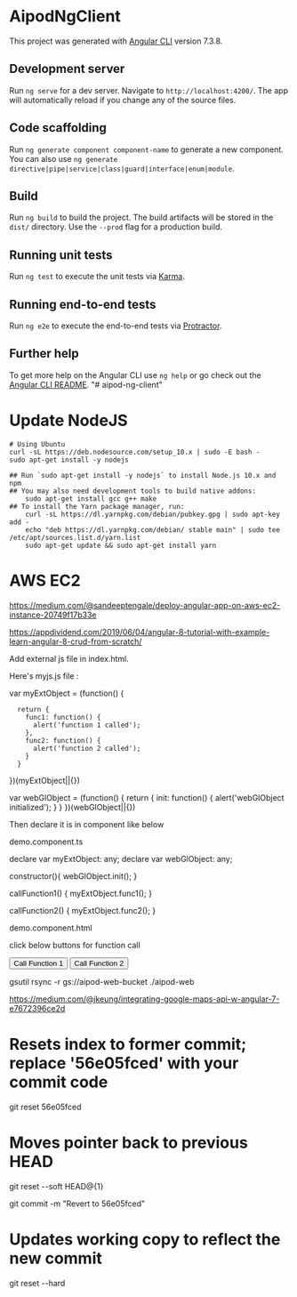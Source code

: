 # AipodNgClient

This project was generated with [Angular CLI](https://github.com/angular/angular-cli) version 7.3.8.

## Development server

Run `ng serve` for a dev server. Navigate to `http://localhost:4200/`. The app will automatically reload if you change any of the source files.

## Code scaffolding

Run `ng generate component component-name` to generate a new component. You can also use `ng generate directive|pipe|service|class|guard|interface|enum|module`.

## Build

Run `ng build` to build the project. The build artifacts will be stored in the `dist/` directory. Use the `--prod` flag for a production build.

## Running unit tests

Run `ng test` to execute the unit tests via [Karma](https://karma-runner.github.io).

## Running end-to-end tests

Run `ng e2e` to execute the end-to-end tests via [Protractor](http://www.protractortest.org/).

## Further help

To get more help on the Angular CLI use `ng help` or go check out the [Angular CLI README](https://github.com/angular/angular-cli/blob/master/README.md).
"# aipod-ng-client" 


# Update NodeJS

    # Using Ubuntu
    curl -sL https://deb.nodesource.com/setup_10.x | sudo -E bash -
    sudo apt-get install -y nodejs

    ## Run `sudo apt-get install -y nodejs` to install Node.js 10.x and npm
    ## You may also need development tools to build native addons:
        sudo apt-get install gcc g++ make
    ## To install the Yarn package manager, run:
        curl -sL https://dl.yarnpkg.com/debian/pubkey.gpg | sudo apt-key add -
        echo "deb https://dl.yarnpkg.com/debian/ stable main" | sudo tee /etc/apt/sources.list.d/yarn.list
        sudo apt-get update && sudo apt-get install yarn

# AWS EC2

https://medium.com/@sandeeptengale/deploy-angular-app-on-aws-ec2-instance-20749f17b33e

https://appdividend.com/2019/06/04/angular-8-tutorial-with-example-learn-angular-8-crud-from-scratch/


Add external js file in index.html.

<script src="./assets/vendors/myjs.js"></script>

Here's myjs.js file :

  var myExtObject = (function() {

      return {
        func1: function() {
          alert('function 1 called');
        },
        func2: function() {
          alert('function 2 called');
        }
      }

  })(myExtObject||{})


  var webGlObject = (function() { 
      return { 
        init: function() { 
          alert('webGlObject initialized');
        } 
      } 
  })(webGlObject||{})

Then declare it is in component like below

demo.component.ts

  declare var myExtObject: any;
  declare var webGlObject: any;

  constructor(){
      webGlObject.init();
  }

  callFunction1() {
      myExtObject.func1();
  }

  callFunction2() {
      myExtObject.func2();
  }

demo.component.html

<div>
    <p>click below buttons for function call</p>
    <button (click)="callFunction1()">Call Function 1</button>
    <button (click)="callFunction2()">Call Function 2</button>
</div>


gsutil rsync -r gs://aipod-web-bucket ./aipod-web



https://medium.com/@jkeung/integrating-google-maps-api-w-angular-7-e7672396ce2d



# Resets index to former commit; replace '56e05fced' with your commit code
git reset 56e05fced 

# Moves pointer back to previous HEAD
git reset --soft HEAD@{1}

git commit -m "Revert to 56e05fced"

# Updates working copy to reflect the new commit
git reset --hard